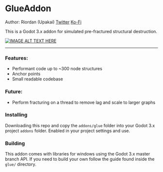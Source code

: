 # GlueAddon
Author: Riordan (Upakai)
[Twitter](https://twitter.com/RiordanCallil)
[Ko-Fi](https://ko-fi.com/upakai)

This is a Godot 3.x addon for simulated pre-fractured structural destruction.

[![IMAGE ALT TEXT HERE](https://img.youtube.com/vi/mpDvrJ0uqWQ/0.jpg)](https://youtu.be/mpDvrJ0uqWQ)



-------

### Features:
* Performant code up to ~300 node structures
* Anchor points
* Small readable codebase

### Future:
* Perform fracturing on a thread to remove lag and scale to larger graphs

### Installing
Downloading this repo and copy the ```addons/glue``` folder into your Godot 3.x project ```addons``` folder. Enabled in your project settings and use.

### Building
This addon comes with libraries for windows using the Godot 3.x master branch API. If you need to build your own follow the guide found inside the ```glue/``` directory.